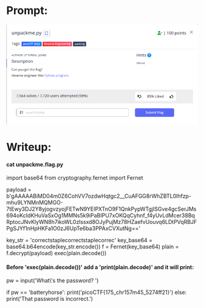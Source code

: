 <h1>
  Prompt:
</h1>

![alt text](prompt.png)

<h1>
  Writeup:
</h1>

<h4>cat unpackme.flag.py</h4>

<p>
  import base64
  from cryptography.fernet import Fernet



  payload = b'gAAAAABiMD04m0Z6CohVV7ozdwHqtgc2__CuAFGG8rWhZBTL0lhfzp-mhu9LYNMnMQMGO-7tEwy3DJ2Y8yjogvzyojFETwN9YEIPXTnO9F1QnkPypWTgjISGve4gcSerJMs694oKcIdKHuVaSxOg1MMNs5k9iPaBIPU7xOKQqCyhnf_f4yUvLdMcer38BqRptocJNvKlyWN8h7ikoWL0zlssxd8OJyPujMz78HZaefvUouvq6LDtPVqRBJFPgSJYf1nHpHKFa1O0zJ6UpTe6ba3PPAxCVXutNg=='

  key_str = 'correctstaplecorrectstaplecorrec'
  key_base64 = base64.b64encode(key_str.encode())
  f = Fernet(key_base64)
  plain = f.decrypt(payload)
  exec(plain.decode())
</p>

<h4>Before 'exec(plain.decode())' add a 'print(plain.decode)' and it will print:</h4>
<p>
  pw = input('What\'s the password? ')

  if pw == 'batteryhorse':
    print('picoCTF{175_chr157m45_5274ff21}')
  else:
    print('That password is incorrect.')
</p>

